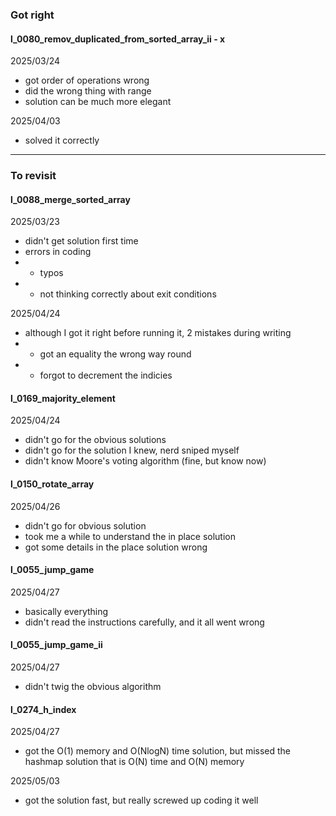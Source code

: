 ### Got right

#### l_0080_remov_duplicated_from_sorted_array_ii - x
2025/03/24
- got order of operations wrong
- did the wrong thing with range
- solution can be much more elegant

2025/04/03
- solved it correctly

----------------

### To revisit

#### l_0088_merge_sorted_array
2025/03/23
- didn't get solution first time
- errors in coding
- - typos
- - not thinking correctly about exit conditions

2025/04/24
- although I got it right before running it, 2 mistakes during writing
- - got an equality the wrong way round
- - forgot to decrement the indicies

#### l_0169_majority_element
2025/04/24
- didn't go for the obvious solutions
- didn't go for the solution I knew, nerd sniped myself
- didn't know Moore's voting algorithm (fine, but know now)

#### l_0150_rotate_array
2025/04/26
- didn't go for obvious solution
- took me a while to understand the in place solution
- got some details in the place solution wrong

#### l_0055_jump_game
2025/04/27
- basically everything
- didn't read the instructions carefully, and it all went wrong

#### l_0055_jump_game_ii
2025/04/27
- didn't twig the obvious algorithm

#### l_0274_h_index
2025/04/27
- got the O(1) memory and O(NlogN) time solution, but missed the
hashmap solution that is O(N) time and O(N) memory

2025/05/03
- got the solution fast, but really screwed up coding it well
